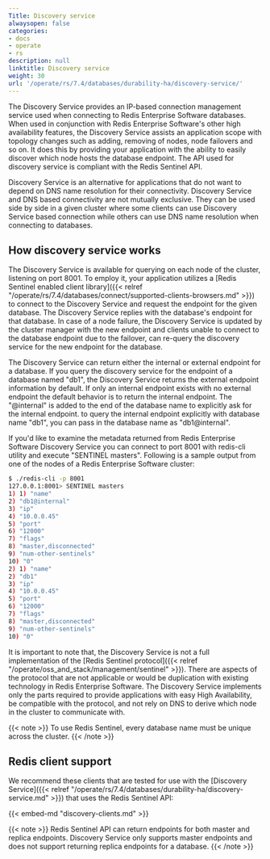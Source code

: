 ```yaml
---
Title: Discovery service
alwaysopen: false
categories:
- docs
- operate
- rs
description: null
linktitle: Discovery service
weight: 30
url: '/operate/rs/7.4/databases/durability-ha/discovery-service/'
---
```

The Discovery Service provides an IP-based connection management service
used when connecting to Redis Enterprise Software databases. When used
in conjunction with Redis Enterprise Software's other high availability
features, the Discovery Service assists an application scope with
topology changes such as adding, removing of nodes, node failovers and
so on. It does this by providing your application with the ability to
easily discover which node hosts the database endpoint. The API used for
discovery service is compliant with the Redis Sentinel API.

Discovery Service is an alternative for applications that do not want to
depend on DNS name resolution for their connectivity. Discovery Service
and DNS based connectivity are not mutually exclusive. They can be used
side by side in a given cluster where some clients can use Discovery
Service based connection while others can use DNS name resolution when
connecting to databases.

## How discovery service works

The Discovery Service is available for querying on each node of the
cluster, listening on port 8001. To employ it, your application utilizes
a [Redis Sentinel enabled client
library]({{< relref "/operate/rs/7.4/databases/connect/supported-clients-browsers.md" >}})
to connect to the Discovery Service and request the endpoint for the
given database. The Discovery Service replies with the database's
endpoint for that database. In case of a node failure, the Discovery
Service is updated by the cluster manager with the new endpoint and
clients unable to connect to the database endpoint due to the failover,
can re-query the discovery service for the new endpoint for the
database.

The Discovery Service can return either the internal or external
endpoint for a database. If you query the discovery service for the
endpoint of a database named "db1", the Discovery Service returns
the external endpoint information by default. If only an internal
endpoint exists with no external endpoint the default behavior is to
return the internal endpoint. The "\@internal" is added to the end of
the database name to explicitly ask for the internal endpoint. to query
the internal endpoint explicitly with database name "db1", you can pass
in the database name as "db1\@internal".

If you'd like to examine the metadata returned from Redis Enterprise
Software Discovery Service you can connect to port 8001 with redis-cli
utility and execute "SENTINEL masters". Following is a sample output
from one of the nodes of a Redis Enterprise Software cluster:

```sh
$ ./redis-cli -p 8001
127.0.0.1:8001> SENTINEL masters
1) 1) "name"
2) "db1@internal"
3) "ip"
4) "10.0.0.45"
5) "port"
6) "12000"
7) "flags"
8) "master,disconnected"
9) "num-other-sentinels"
10) "0"
2) 1) "name"
2) "db1"
3) "ip"
4) "10.0.0.45"
5) "port"
6) "12000"
7) "flags"
8) "master,disconnected"
9) "num-other-sentinels"
10) "0"
```

It is important to note that, the Discovery Service is not a full
implementation of the [Redis Sentinel
protocol]({{< relref "/operate/oss_and_stack/management/sentinel" >}}). There are aspects of the
protocol that are not applicable or would be duplication with existing
technology in Redis Enterprise Software. The Discovery Service
implements only the parts required to provide applications with easy
High Availability, be compatible with the protocol, and not rely on DNS
to derive which node in the cluster to communicate with.

{{< note >}}
To use Redis Sentinel, every database name must be unique across the cluster.
{{< /note >}}

## Redis client support

We recommend these clients that are tested for use with the [Discovery Service]({{< relref "/operate/rs/7.4/databases/durability-ha/discovery-service.md" >}}) that uses the Redis Sentinel API:

{{< embed-md "discovery-clients.md" >}}

{{< note >}}
Redis Sentinel API can return endpoints for both master and replica
endpoints.
Discovery Service only supports master endpoints and does not
support returning replica endpoints for a database.
{{< /note >}}
